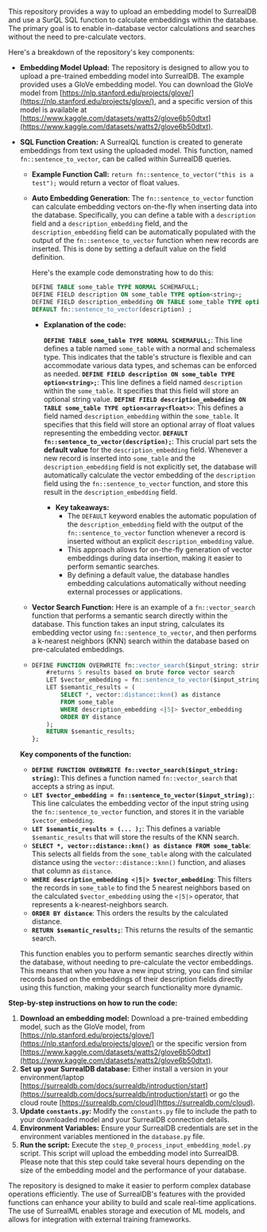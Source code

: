 This repository provides a way to upload an embedding model to SurrealDB and use a SurQL SQL function to calculate embeddings within the database. The primary goal is to enable in-database vector calculations and searches without the need to pre-calculate vectors.

Here's a breakdown of the repository's key components:

*   **Embedding Model Upload:** The repository is designed to allow you to upload a pre-trained embedding model into SurrealDB. The example provided uses a GloVe embedding model. You can download the GloVe model from [https://nlp.stanford.edu/projects/glove/](https://nlp.stanford.edu/projects/glove/), and a specific version of this model is available at [https://www.kaggle.com/datasets/watts2/glove6b50dtxt](https://www.kaggle.com/datasets/watts2/glove6b50dtxt).
*   **SQL Function Creation:** A SurrealQL function is created to generate embeddings from text using the uploaded model. This function, named `fn::sentence_to_vector`, can be called within SurrealDB queries.
    *   **Example Function Call:** `return fn::sentence_to_vector("this is a test");` would return a vector of float values.
    *   **Auto Embedding Generation**: The `fn::sentence_to_vector` function can calculate embedding vectors on-the-fly when inserting data into the database. Specifically, you can define a table with a `description` field and a `description_embedding` field, and the `description_embedding` field can be automatically populated with the output of the `fn::sentence_to_vector` function when new records are inserted. This is done by setting a default value on the field definition.

        Here's the example code demonstrating how to do this:

        ```sql
        DEFINE TABLE some_table TYPE NORMAL SCHEMAFULL;
        DEFINE FIELD description ON some_table TYPE option<string>;
        DEFINE FIELD description_embedding ON TABLE some_table TYPE option<array<float>>
        DEFAULT fn::sentence_to_vector(description) ;
        ```

        * **Explanation of the code:**

            **`DEFINE TABLE some_table TYPE NORMAL SCHEMAFULL;`**: This line defines a table named `some_table` with a normal and schemaless type. This indicates that the table's structure is flexible and can accommodate various data types, and schemas can be enforced as needed.
            **`DEFINE FIELD description ON some_table TYPE option<string>;`**: This line defines a field named `description` within the `some_table`. It specifies that this field will store an optional string value.
            **`DEFINE FIELD description_embedding ON TABLE some_table TYPE option<array<float>>`**: This defines a field named `description_embedding` within the `some_table`. It specifies that this field will store an optional array of float values representing the embedding vector.
            **`DEFAULT fn::sentence_to_vector(description);`**: This crucial part sets the **default value** for the `description_embedding` field. Whenever a new record is inserted into `some_table` and the `description_embedding` field is not explicitly set, the database will automatically calculate the vector embedding of the `description` field using the `fn::sentence_to_vector` function, and store this result in the `description_embedding` field.

            * **Key takeaways:**
                * The `DEFAULT` keyword enables the automatic population of the `description_embedding` field with the output of the `fn::sentence_to_vector` function whenever a record is inserted without an explicit `description_embedding` value.
                * This approach allows for on-the-fly generation of vector embeddings during data insertion, making it easier to perform semantic searches.
                * By defining a default value, the database handles embedding calculations automatically without needing external processes or applications.



      *   **Vector Search Function:** Here is an example of a `fn::vector_search` function that performs a semantic search directly within the database. This function takes an input string, calculates its embedding vector using `fn::sentence_to_vector`, and then performs a k-nearest neighbors (KNN) search within the database based on pre-calculated embeddings.

      * ```sql
        DEFINE FUNCTION OVERWRITE fn::vector_search($input_string: string) {
            #returns 5 results based on brute force vector search
            LET $vector_embedding = fn::sentence_to_vector($input_string);
            LET $semantic_results = (
                SELECT *, vector::distance::knn() as distance
                FROM some_table
                WHERE description_embedding <|5|> $vector_embedding
                ORDER BY distance
            );
            RETURN $semantic_results;
        };
        ```
      
      **Key components of the function:**
      
      *   **`DEFINE FUNCTION OVERWRITE fn::vector_search($input_string: string)`**: This defines a function named `fn::vector_search` that accepts a string as input.
      *   **`LET $vector_embedding = fn::sentence_to_vector($input_string);`**: This line calculates the embedding vector of the input string using the `fn::sentence_to_vector` function, and stores it in the variable `$vector_embedding`.
      *   **`LET $semantic_results = (... );`**: This defines a variable `$semantic_results` that will store the results of the KNN search.
      *   **`SELECT *, vector::distance::knn() as distance FROM some_table`**: This selects all fields from the `some_table` along with the calculated distance using the `vector::distance::knn()` function, and aliases that column as `distance`.
      *   **`WHERE description_embedding <|5|> $vector_embedding`**: This filters the records in `some_table` to find the 5 nearest neighbors based on the calculated `$vector_embedding` using the `<|5|>` operator, that represents a k-nearest-neighbors search.
      *   **`ORDER BY distance`**: This orders the results by the calculated distance.
      *   **`RETURN $semantic_results;`**: This returns the results of the semantic search.
      
      This function enables you to perform semantic searches directly within the database, without needing to pre-calculate the vector embeddings. This means that when you have a new input string, you can find similar records based on the embeddings of their description fields directly using this function, making your search functionality more dynamic.




**Step-by-step instructions on how to run the code:**

1.  **Download an embedding model:** Download a pre-trained embedding model, such as the GloVe model, from [https://nlp.stanford.edu/projects/glove/](https://nlp.stanford.edu/projects/glove/) or the specific version from [https://www.kaggle.com/datasets/watts2/glove6b50dtxt](https://www.kaggle.com/datasets/watts2/glove6b50dtxt).
2.  **Set up your SurrealDB database:** Either install a version in your environment/laptop [https://surrealdb.com/docs/surrealdb/introduction/start](https://surrealdb.com/docs/surrealdb/introduction/start) or go the cloud route [https://surrealdb.com/cloud](https://surrealdb.com/cloud).
3.  **Update `constants.py`:** Modify the `constants.py` file to include the path to your downloaded model and your SurrealDB connection details.
4.  **Environment Variables:** Ensure your SurrealDB credentials are set in the environment variables mentioned in the `database.py` file.
5.  **Run the script:** Execute the `step_0_process_input_embedding_model.py` script. This script will upload the embedding model into SurrealDB. Please note that this step could take several hours depending on the size of the embedding model and the performance of your database.

The repository is designed to make it easier to perform complex database operations efficiently. The use of SurrealDB's features with the provided functions can enhance your ability to build and scale real-time applications. The use of SurrealML enables storage and execution of ML models, and allows for integration with external training frameworks.

